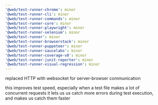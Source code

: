```yaml
---
'@web/test-runner-chrome': minor
'@web/test-runner-cli': minor
'@web/test-runner-commands': minor
'@web/test-runner-core': minor
'@web/test-runner-playwright': minor
'@web/test-runner-selenium': minor
'@web/test-runner': minor
'@web/test-runner-browserstack': minor
'@web/test-runner-puppeteer': minor
'@web/test-runner-saucelabs': minor
'@web/test-runner-coverage-v8': minor
'@web/test-runner-junit-reporter': minor
'@web/test-runner-visual-regression': minor
---
```


replaced HTTP with websocket for server-browser communication

this improves test speed, especially when a test file makes a lot of concurrent requests
it lets us us catch more errors during test execution, and makes us catch them faster
